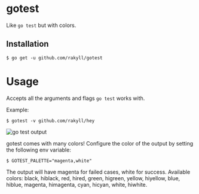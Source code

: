# gotest

Like `go test` but with colors.

## Installation

```
$ go get -u github.com/rakyll/gotest
```

# Usage

Accepts all the arguments and flags `go test` works with.

Example:

```
$ gotest -v github.com/rakyll/hey
```
![go test output](https://i.imgur.com/udjWuZx.gif)

gotest comes with many colors! Configure the color of the output by setting the following env variable:

```
$ GOTEST_PALETTE="magenta,white"
```

The output will have magenta for failed cases, white for success.
Available colors: black, hiblack, red, hired, green, higreen, yellow, hiyellow, blue, hiblue, magenta, himagenta, cyan, hicyan, white, hiwhite.
